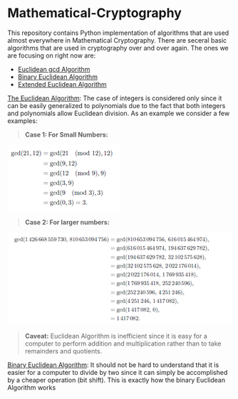 # Mathematical-Cryptography

This repository contains Python implementation of algorithms that are used almost everywhere in Mathematical Cryptography. There are seceral basic algorithms that are used in cryptography over and over again. The ones we are focusing on right now are:

- [Euclidean gcd Algorithm](euclideanalgo.py) 
- [Binary Euclidean Algorithm](bineuclid.py)
- [Extended Euclidean Algorithm](eea.py)

[The Euclidean Algorithm](euclideanalgo.py): The case of integers is considered only since it can be easily generalized to polynomials due to the fact that both integers and polynomials allow Euclidean division.
As an example we consider a few examples:
> **Case 1: For Small Numbers:**

![](Example1.png)

> **Case 2: For larger numbers:**

![](Example2.png)

> **Caveat:** Euclidean Algorithm is inefficient since it is easy for a computer to perform addition and multiplication rather than to take remainders and quotients.

[Binary Euclidean Algorithm](bineuclid.py): It should not be hard to understand that it is easier for a computer to divide by two since it can simply be accomplished by a cheaper operation (bit shift). This is exactly how the binary Euclidean Algorithm works

